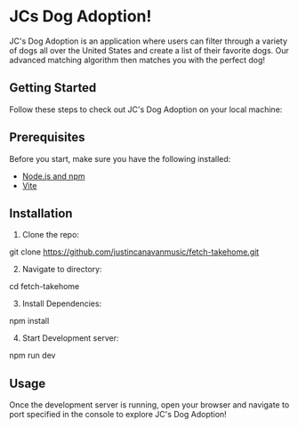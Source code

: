 # JCs Dog Adoption!

JC's Dog Adoption is an application where users can filter through a variety of dogs all over the United States and create a list of their favorite dogs. Our advanced matching algorithm then matches you with the perfect dog!

## Getting Started

Follow these steps to check out JC's Dog Adoption on your local machine:

## Prerequisites

Before you start, make sure you have the following installed:

- [Node.js and npm](https://nodejs.org/)
- [Vite](https://vitejs.dev/)

## Installation

1. Clone the repo:

  git clone https://github.com/justincanavanmusic/fetch-takehome.git

2. Navigate to directory:
 
  cd fetch-takehome

3. Install Dependencies:

  npm install

4. Start Development server:

  npm run dev

## Usage
Once the development server is running, open your browser and navigate to port specified in the console to explore JC's Dog Adoption!
